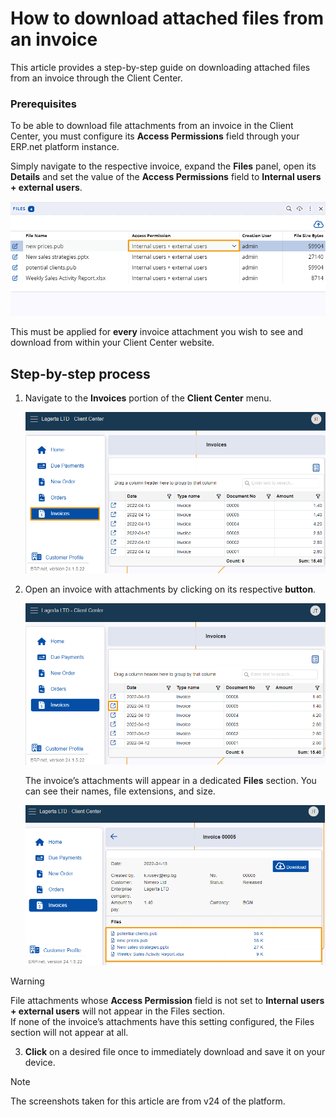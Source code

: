 # How to download attached files from an invoice

This article provides a step-by-step guide on downloading attached files from an invoice through the Client Center.

### Prerequisites

To be able to download file attachments from an invoice in the Client Center, you must configure its **Access Permissions** field through your ERP.net platform instance.

Simply navigate to the respective invoice, expand the **Files** panel, open its **Details** and set the value of the **Access Permissions** field to **Internal users + external users**.

![picture](pictures/access_permission.png)

This must be applied for **every** invoice attachment you wish to see and download from within your Client Center website.

## Step-by-step process

1.	Navigate to the **Invoices** portion of the **Client Center** menu.

  	![picture](pictures/step_1.png)
	
2.	Open an invoice with attachments by clicking on its respective **button**.

  	![picture](pictures/step_2.png)

  	The invoice’s attachments will appear in a dedicated **Files** section. You can see their names, file extensions, and size.

	![picture](pictures/step_3.png)

> [!WARNING]
> File attachments whose **Access Permission** field is not set to **Internal users + external users** will not appear in the Files section. <br> If none of the invoice’s attachments have this setting configured, the Files section will not appear at all.

3. **Click** on a desired file once to immediately download and save it on your device.

> [!NOTE]
> The screenshots taken for this article are from v24 of the platform.
